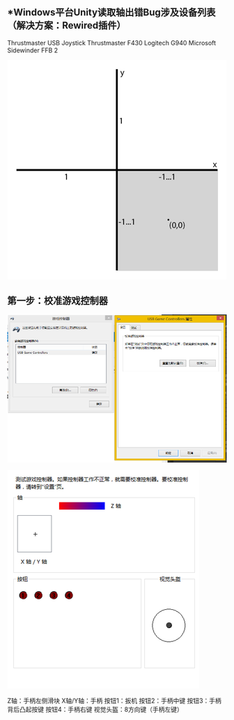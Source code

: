 ## *Windows平台Unity读取轴出错Bug涉及设备列表（解决方案：Rewired插件） ##

Thrustmaster USB Joystick
Thrustmaster F430
Logitech G940
Microsoft Sidewinder FFB 2

![](5.png)

## 第一步：校准游戏控制器 ##

![](6.png)

![](7.png)

Z轴：手柄左侧滑块
X轴/Y轴：手柄
按钮1：扳机
按钮2：手柄中键
按钮3：手柄背后凸起按键
按钮4：手柄右键
视觉头盔：8方向键（手柄左键）
